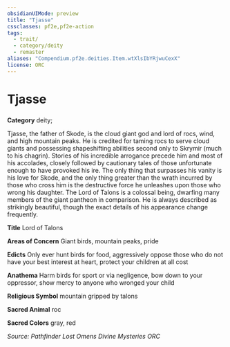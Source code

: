```yaml
---
obsidianUIMode: preview
title: "Tjasse"
cssclasses: pf2e,pf2e-action
tags:
  - trait/
  - category/deity
  - remaster
aliases: "Compendium.pf2e.deities.Item.wtXlsIbYRjwuCexX"
license: ORC
---
```

# Tjasse

### 

**Category** deity; 




Tjasse, the father of Skode, is the cloud giant god and lord of rocs, wind, and high mountain peaks. He is credited for taming rocs to serve cloud giants and possessing shapeshifting abilities second only to Skrymir (much to his chagrin). Stories of his incredible arrogance precede him and most of his accolades, closely followed by cautionary tales of those unfortunate enough to have provoked his ire. The only thing that surpasses his vanity is his love for Skode, and the only thing greater than the wrath incurred by those who cross him is the destructive force he unleashes upon those who wrong his daughter. The Lord of Talons is a colossal being, dwarfing many members of the giant pantheon in comparison. He is always described as strikingly beautiful, though the exact details of his appearance change frequently.

**Title** Lord of Talons

**Areas of Concern** Giant birds, mountain peaks, pride

**Edicts** Only ever hunt birds for food, aggressively oppose those who do not have your best interest at heart, protect your children at all cost

**Anathema** Harm birds for sport or via negligence, bow down to your oppressor, show mercy to anyone who wronged your child

**Religious Symbol** mountain gripped by talons

**Sacred Animal** roc

**Sacred Colors** gray, red

*Source: Pathfinder Lost Omens Divine Mysteries*
*ORC*